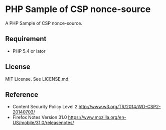 # PHP Sample of CSP nonce-source

A PHP Sample of CSP nonce-source.

## Requirement

* PHP 5.4 or lator

## License

MIT License. See LICENSE.md.

## Reference

* Content Security Policy Level 2 http://www.w3.org/TR/2014/WD-CSP2-20140703/
* Firefox Notes Version 31.0 https://www.mozilla.org/en-US/mobile/31.0/releasenotes/
